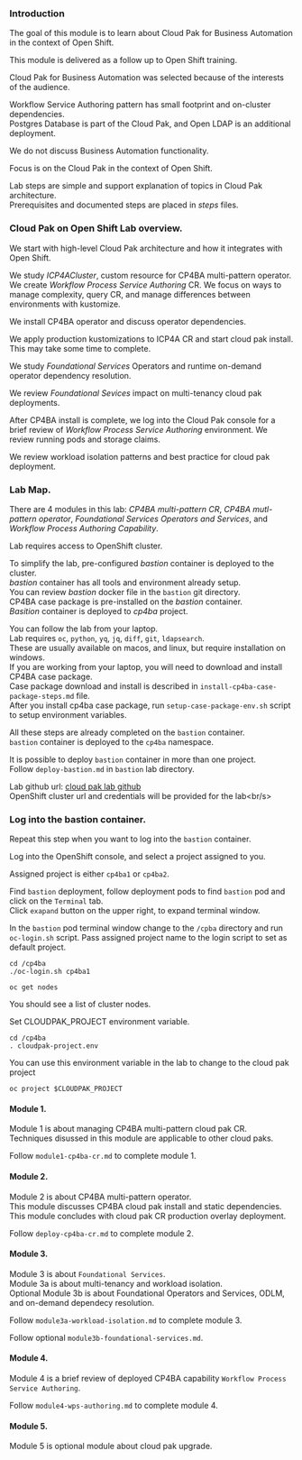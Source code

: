 ### Introduction

The goal of this module is to learn about Cloud Pak for Business Automation in the context of Open Shift.

This module is delivered as a follow up to Open Shift training.

Cloud Pak for Business Automation was selected because of the interests of the audience.

Workflow Service Authoring pattern has small footprint and on-cluster dependencies.<br/>
Postgres Database is part of the Cloud Pak, and Open LDAP is an additional deployment.

We do not discuss Business Automation functionality.

Focus is on the Cloud Pak in the context of Open Shift.

Lab steps are simple and support explanation of topics in Cloud Pak architecture.<br/>
Prerequisites and documented steps are placed in *steps* files.

### Cloud Pak on Open Shift Lab overview.

We start with high-level Cloud Pak architecture and how it integrates with Open Shift.<br/>

We study *ICP4ACluster*, custom resource for CP4BA multi-pattern operator. We create *Workflow Process Service Authoring* CR. We focus on ways to manage complexity, query CR, and manage differences between environments with kustomize.<br/>

We install CP4BA operator and discuss operator dependencies.<br/>

We apply production kustomizations to ICP4A CR and start cloud pak install. This may take some time to complete.<br/>

We study *Foundational Services* Operators and runtime on-demand operator dependency resolution.<br/>

We review *Foundational Sevices* impact on multi-tenancy cloud pak deployments.<br/>

After CP4BA install is complete, we log into the Cloud Pak console for a brief review of *Workflow Process Service Authoring* environment. We review running pods and storage claims.

We review workload isolation patterns and best practice for cloud pak deployment.<br/>

### Lab Map.

There are 4 modules in this lab: *CP4BA multi-pattern CR*, *CP4BA mutl-pattern operator*, *Foundational Services Operators and Services*, and *Workflow Process Authoring Capability*.<br/>

Lab requires access to OpenShift cluster.<br/>

To simplify the lab, pre-configured *bastion* container is deployed to the cluster.<br/>
*bastion* container has all tools and environment already setup.<br/>
You can review *bastion* docker file in the `bastion` git directory.<br/>
CP4BA case package is pre-installed on the *bastion* container.<br/>
*Basition* container is deployed to *cp4ba* project.<br/>

You can follow the lab from your laptop.<br/>
Lab requires `oc`, `python`, `yq`, `jq`, `diff`, `git`, `ldapsearch`.<br/>
These are usually available on macos, and linux, but require installation on windows.<br/>
If you are working from your laptop, you will need to download and install CP4BA case package.<br/>
Case package download and install is described in `install-cp4ba-case-package-steps.md` file.<br/>
After you install cp4ba case package, run `setup-case-package-env.sh` script to setup environment variables.<br/>

All these steps are already completed on the `bastion` container.<br/>
`bastion` container is deployed to the `cp4ba` namespace.<br/>

It is possible to deploy `bastion` container in more than one project.<br/>
Follow `deploy-bastion.md` in `bastion` lab directory.<br/>

Lab github url: [cloud pak lab github](`https://github.com/sgod1/cplab`) <br/>
OpenShift cluster url and credentials will be provided for the lab<br/s>

### Log into the bastion container.
Repeat this step when you want to log into the `bastion` container.<br/>

Log into the OpenShift console, and select a project assigned to you.<br/>

Assigned project is either `cp4ba1` or `cp4ba2`.

Find `bastion` deployment, follow deployment pods to find `bastion` pod and click on the `Terminal` tab.<br/>
Click `exapand` button on the upper right, to expand terminal window.<br/>

In the `bastion` pod terminal window change to the `/cpba` directory and run `oc-login.sh` script.
Pass assigned project name to the login script to set as default project.<br/>

```
cd /cp4ba
./oc-login.sh cp4ba1
```
```
oc get nodes
```
You should see a list of cluster nodes.<br/>

Set CLOUDPAK_PROJECT environment variable.<br/>
```
cd /cp4ba
. cloudpak-project.env
```

You can use this environment variable in the lab to change to the cloud pak project<br/>

```
oc project $CLOUDPAK_PROJECT
```

#### Module 1.
Module 1 is about managing CP4BA multi-pattern cloud pak CR.<br/> 
Techniques disussed in this module are applicable to other cloud paks.<br/>

Follow `module1-cp4ba-cr.md` to complete module 1.<br/>

#### Module 2.
Module 2 is about CP4BA multi-pattern operator.<br/>
This module discusses CP4BA cloud pak install and static dependencies.<br/>
This module concludes with cloud pak CR production overlay deployment.<br/>

Follow `deploy-cp4ba-cr.md` to complete module 2.<br/>

#### Module 3.
Module 3 is about `Foundational Services`.<br/>
Module 3a is about multi-tenancy and workload isolation.<br/>
Optional Module 3b is about Foundational Operators and Services, ODLM, and on-demand dependecy resolution.<br/>

Follow `module3a-workload-isolation.md` to complete module 3.<br/>

Follow optional `module3b-foundational-services.md`.<br/>

#### Module 4.
Module 4 is a brief review of deployed CP4BA capability `Workflow Process Service Authoring`.<br/>

Follow `module4-wps-authoring.md` to complete module 4.<br/>

#### Module 5.
Module 5 is optional module about cloud pak upgrade.<br/>
